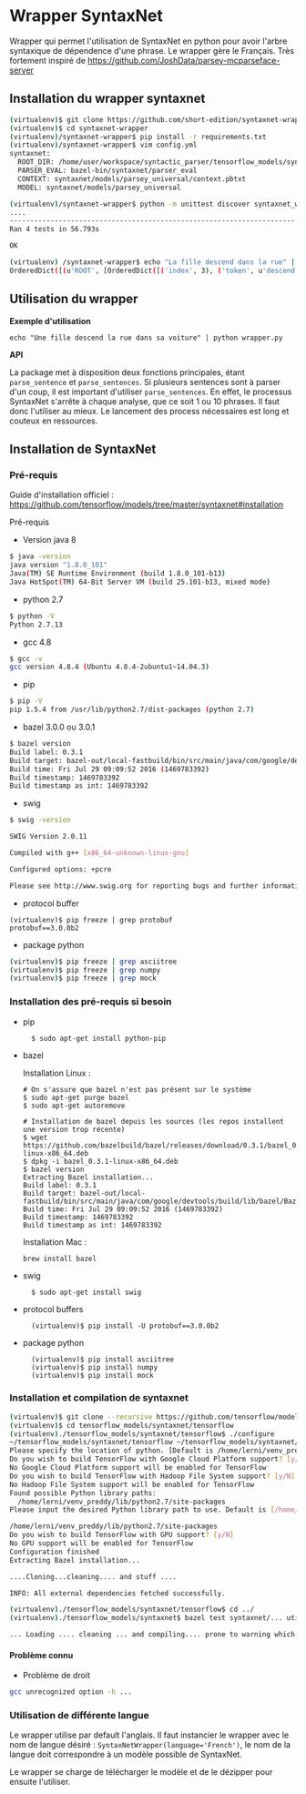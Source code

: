 # Wrapper SyntaxNet

Wrapper qui permet l'utilisation de SyntaxNet en python pour avoir l'arbre syntaxique de dépendence d'une phrase. Le wrapper gère le Français.
Très fortement inspiré de https://github.com/JoshData/parsey-mcparseface-server

## Installation du wrapper syntaxnet
```bash
(virtualenv)$ git clone https://github.com/short-edition/syntaxnet-wrapper.git
(virtualenv)$ cd syntaxnet-wrapper
(virtualenv)/syntaxnet-wrapper$ pip install -r requirements.txt
(virtualenv)/syntaxnet-wrapper$ vim config.yml
syntaxnet:
  ROOT_DIR: /home/user/workspace/syntactic_parser/tensorflow_models/syntaxnet
  PARSER_EVAL: bazel-bin/syntaxnet/parser_eval
  CONTEXT: syntaxnet/models/parsey_universal/context.pbtxt
  MODEL: syntaxnet/models/parsey_universal

(virtualenv)/syntaxnet-wrapper$ python -m unittest discover syntaxnet_wrapper
....
----------------------------------------------------------------------
Ran 4 tests in 56.793s

OK

(virtualenv) /syntaxnet-wrapper$ echo "La fille descend dans la rue" | python syntaxnet_wrapper/wrapper.py
OrderedDict([(u'ROOT', [OrderedDict([('index', 3), ('token', u'descend'), ('label', u'VERB'), ('pos', u'_'), ('tree', OrderedDict([(u'nsubj', [OrderedDict([('index', 2), ('token', u'fille'), ('label', u'NOUN'), ('pos', u'_'), ('tree', OrderedDict([(u'det', [OrderedDict([('index', 1), ('token', u'La'), ('label', u'DET'), ('pos', u'_')])])]))])]), (u'nmod', [OrderedDict([('index', 6), ('token', u'rue'), ('label', u'NOUN'), ('pos', u'_'), ('tree', OrderedDict([(u'case', [OrderedDict([('index', 4), ('token', u'dans'), ('label', u'ADP'), ('pos', u'_')])]), (u'det', [OrderedDict([('index', 5), ('token', u'la'), ('label', u'DET'), ('pos', u'_')])])]))])])]))])])])
```

## Utilisation du wrapper

**Exemple d'utilisation**

`echo "Une fille descend la rue dans sa voiture" | python wrapper.py`

**API**

La package met à disposition deux fonctions principales, étant `parse_sentence` et `parse_sentences`. Si plusieurs sentences sont à parser d'un coup, il est important d'utiliser `parse_sentences`. En effet, le processus SyntaxNet s'arrête à chaque analyse, que ce soit 1 ou 10 phrases. Il faut donc l'utiliser au mieux. Le lancement des process nécessaires est long et couteux en ressources.


## Installation de SyntaxNet

### Pré-requis

Guide d'installation officiel :
https://github.com/tensorflow/models/tree/master/syntaxnet#installation

Pré-requis
  - Version java 8
```bash
$ java -version
java version "1.8.0_101"
Java(TM) SE Runtime Environment (build 1.8.0_101-b13)
Java HotSpot(TM) 64-Bit Server VM (build 25.101-b13, mixed mode)
```
  - python 2.7
```bash
$ python -V
Python 2.7.13
```

  - gcc 4.8
```bash
$ gcc -v
gcc version 4.8.4 (Ubuntu 4.8.4-2ubuntu1~14.04.3)
```
  - pip
```bash
$ pip -V
pip 1.5.4 from /usr/lib/python2.7/dist-packages (python 2.7)
```
  - bazel 3.0.0 ou 3.0.1
```bash
$ bazel version
Build label: 0.3.1
Build target: bazel-out/local-fastbuild/bin/src/main/java/com/google/devtools/build/lib/bazel/BazelServer_deploy.jar
Build time: Fri Jul 29 09:09:52 2016 (1469783392)
Build timestamp: 1469783392
Build timestamp as int: 1469783392
```
  - swig
```bash
$ swig -version

SWIG Version 2.0.11

Compiled with g++ [x86_64-unknown-linux-gnu]

Configured options: +pcre

Please see http://www.swig.org for reporting bugs and further information
```
  - protocol buffer
```
(virtualenv)$ pip freeze | grep protobuf
protobuf==3.0.0b2
```
  - package python
```bash
(virtualenv)$ pip freeze | grep asciitree
(virtualenv)$ pip freeze | grep numpy
(virtualenv)$ pip freeze | grep mock
```

### Installation des pré-requis si besoin

- pip
  
        $ sudo apt-get install python-pip

- bazel
  
  Installation Linux :
  
      # On s'assure que bazel n'est pas présent sur le système
      $ sudo apt-get purge bazel
      $ sudo apt-get autoremove

      # Installation de bazel depuis les sources (les repos installent une version trop récente)
      $ wget https://github.com/bazelbuild/bazel/releases/download/0.3.1/bazel_0.3.1-linux-x86_64.deb
      $ dpkg -i bazel_0.3.1-linux-x86_64.deb
      $ bazel version
      Extracting Bazel installation...
      Build label: 0.3.1
      Build target: bazel-out/local-fastbuild/bin/src/main/java/com/google/devtools/build/lib/bazel/BazelServer_deploy.jar
      Build time: Fri Jul 29 09:09:52 2016 (1469783392)
      Build timestamp: 1469783392
      Build timestamp as int: 1469783392

  Installation Mac :

      brew install bazel

- swig
  

        $ sudo apt-get install swig


- protocol buffers
    
        (virtualenv)$ pip install -U protobuf==3.0.0b2

- package python

        (virtualenv)$ pip install asciitree
        (virtualenv)$ pip install numpy
        (virtualenv)$ pip install mock

### Installation et compilation de syntaxnet
```bash
(virtualenv)$ git clone --recursive https://github.com/tensorflow/models.git tensorflow_models
(virtualenv)$ cd tensorflow_models/syntaxnet/tensorflow
(virtualenv)./tensorflow_models/syntaxnet/tensorflow$ ./configure
~/tensorflow_models/syntaxnet/tensorflow ~/tensorflow_models/syntaxnet/tensorflow
Please specify the location of python. [Default is /home/lerni/venv_preddy/bin/python]:
Do you wish to build TensorFlow with Google Cloud Platform support? [y/N]
No Google Cloud Platform support will be enabled for TensorFlow
Do you wish to build TensorFlow with Hadoop File System support? [y/N]
No Hadoop File System support will be enabled for TensorFlow
Found possible Python library paths:
  /home/lerni/venv_preddy/lib/python2.7/site-packages
Please input the desired Python library path to use. Default is [/home/lerni/venv_preddy/lib/python2.7/site-packages]

/home/lerni/venv_preddy/lib/python2.7/site-packages
Do you wish to build TensorFlow with GPU support? [y/N]
No GPU support will be enabled for TensorFlow
Configuration finished
Extracting Bazel installation...

....Cloning...cleaning.... and stuff ....

INFO: All external dependencies fetched successfully.

(virtualenv)./tensorflow_models/syntaxnet/tensorflow$ cd ../
(virtualenv)./tensorflow_models/syntaxnet$ bazel test syntaxnet/... util/utf8/... --verbose_failures --local_resources 2048,2.0,1.0 -j 1

... Loading .... cleaning ... and compiling.... prone to warning which are normal .... might take a while ... (25 minutes on my i3 ubuntu 16)
```

#### Problème connu

  - Problème de droit
```bash
gcc unrecognized option -h ...
```

### Utilisation de différente langue

Le wrapper utilise par default l'anglais. Il faut instancier le wrapper avec le nom de langue désiré : 
`SyntaxNetWrapper(language='French')`, le nom de la langue doit correspondre à un modèle possible de SyntaxNet.

Le wrapper se charge de télécharger le modèle et de le dézipper pour ensuite l'utiliser.
